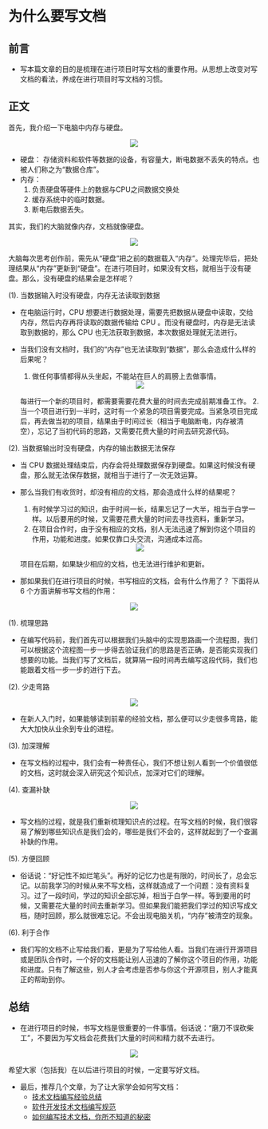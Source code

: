 <!--
 * @描述: 
 * @版本: V1_0_0
 * @作者: LiWanglin
 * @创建时间: 2019.12.30
 * @最后编辑人: LiWanglin
 * @最后编辑时间: 2019.12.30
 -->

# 为什么要写文档

## 前言

- 写本篇文章的目的是梳理在进行项目时写文档的重要作用。从思想上改变对写文档的看法，养成在进行项目时写文档的习惯。

## 正文

首先，我介绍一下电脑中内存与硬盘。

<div align=center>
<img src=https://github.com/WanglinLi595/Save_Markdown_Picture/blob/master/%E4%B8%BA%E4%BB%80%E4%B9%88%E8%A6%81%E5%86%99%E6%96%87%E6%A1%A3/ram_rom.png?raw=true>
</div>

- 硬盘：
存储资料和软件等数据的设备，有容量大，断电数据不丢失的特点。也被人们称之为“数据仓库”。
- 内存：
  1. 负责硬盘等硬件上的数据与CPU之间数据交换处
  2. 缓存系统中的临时数据。
  3. 断电后数据丢失。  

其实，我们的大脑就像内存，文档就像硬盘。

<div align=center>
<img src=https://raw.githubusercontent.com/WanglinLi595/Save_Markdown_Picture/master/%E4%B8%BA%E4%BB%80%E4%B9%88%E8%A6%81%E5%86%99%E6%96%87%E6%A1%A3/hard_disk_and_memory.png>
</div>

大脑每次思考创作前，需先从“硬盘”把之前的数据载入“内存”。处理完毕后，把处理结果从“内存”更新到“硬盘”。在进行项目时，如果没有文档，就相当于没有硬盘。那么，没有硬盘的结果会是怎样呢？

(1). 当数据输入时没有硬盘，内存无法读取到数据

- 在电脑运行时，CPU 想要进行数据处理，需要先把数据从硬盘中读取，交给内存，然后内存再将读取的数据传输给 CPU 。而没有硬盘时，内存是无法读取到数据的，那么 CPU 也无法获取到数据，本次数据处理就无法进行。
- 当我们没有文档时，我们的“内存”也无法读取到“数据”，那么会造成什么样的后果呢？
   1. 做任何事情都得从头坐起，不能站在巨人的肩膀上去做事情。

    <div align=center>
    <img src=https://raw.githubusercontent.com/WanglinLi595/Save_Markdown_Picture/master/%E4%B8%BA%E4%BB%80%E4%B9%88%E8%A6%81%E5%86%99%E6%96%87%E6%A1%A3/Standing_on_the_Shoulders_of_Giants.png>
    </div>

   每进行一个新的项目时，都需要需要花费大量的时间去完成前期准备工作。
   2. 当一个项目进行到一半时，这时有一个紧急的项目需要完成。当紧急项目完成后，再去做当初的项目，结果由于时间过长（相当于电脑断电，内存被清空），忘记了当初代码的思路，又需要花费大量的时间去研究源代码。

(2). 当数据输出时没有硬盘，内存的输出数据无法保存

- 当 CPU 数据处理结束后，内存会将处理数据保存到硬盘。如果这时候没有硬盘，那么就无法保存数据，就相当于进行了一次无效运算。
- 那么当我们有收货时，却没有相应的文档，那会造成什么样的结果呢？
    1. 有时候学习过的知识，由于时间一长，结果忘记了一大半，相当于白学一样。以后要用的时候，又需要花费大量的时间去寻找资料，重新学习。
    2. 在项目合作时，由于没有相应的文档，别人无法迅速了解到你这个项目的作用，功能和进度。如果仅靠口头交流，沟通成本过高。

    <div align=center>
    <img src=https://github.com/WanglinLi595/Save_Markdown_Picture/blob/master/%E4%B8%BA%E4%BB%80%E4%B9%88%E8%A6%81%E5%86%99%E6%96%87%E6%A1%A3/Communication_cost.png?raw=true>
    </div>

    项目在后期，如果缺少相应的文档，也无法进行维护和更新。  

- 那如果我们在进行项目的时候，书写相应的文档，会有什么作用了？
下面将从 6 个方面讲解书写文档的作用：

<div align=center>
<img src=https://raw.githubusercontent.com/WanglinLi595/Save_Markdown_Picture/master/%E4%B8%BA%E4%BB%80%E4%B9%88%E8%A6%81%E5%86%99%E6%96%87%E6%A1%A3/frame.png>
</div>

(1). 梳理思路

- 在编写代码前，我们首先可以根据我们头脑中的实现思路画一个流程图，我们可以根据这个流程图一步一步得去验证我们的思路是否正确，是否能实现我们想要的功能。当我们写了文档后，就算隔一段时间再去编写这段代码，我们也能跟着文档一步一步的进行下去。

(2). 少走弯路  

<div align=center>
<img src=https://github.com/WanglinLi595/Save_Markdown_Picture/blob/master/%E4%B8%BA%E4%BB%80%E4%B9%88%E8%A6%81%E5%86%99%E6%96%87%E6%A1%A3/Curving_road.png?raw=true>
</div>

- 在新人入门时，如果能够读到前辈的经验文档，那么便可以少走很多弯路，能大大加快从业余到专业的进程。

(3). 加深理解

- 在写文档的过程中，我们会有一种责任心，我们不想让别人看到一个价值很低的文档，这时就会深入研究这个知识点，加深对它们的理解。

(4). 查漏补缺

<div align=center>
<img src=https://github.com/WanglinLi595/Save_Markdown_Picture/blob/master/%E4%B8%BA%E4%BB%80%E4%B9%88%E8%A6%81%E5%86%99%E6%96%87%E6%A1%A3/Leak_filling.png?raw=true>
</div>

- 写文档的过程，就是我们重新梳理知识点的过程。在写文档的时候，我们很容易了解到哪些知识点是我们会的，哪些是我们不会的，这样就起到了一个查漏补缺的作用。

(5). 方便回顾

- 俗话说：“好记性不如烂笔头”。再好的记忆力也是有限的，时间长了，总会忘记。以前我学习的时候从来不写文档，这样就造成了一个问题：没有资料复习。过了一段时间，学过的知识全部忘掉，相当于白学一样。等到要用的时候，又需要花大量的时间去重新学习。但如果我们能把我们学过的知识写成文档，随时回顾，那么就很难忘记。不会出现电脑关机，“内存”被清空的现象。

(6). 利于合作

- 我们写的文档不止写给我们看，更是为了写给他人看。当我们在进行开源项目或是团队合作时，一个好的文档能让别人迅速的了解你这个项目的作用，功能和进度。只有了解这些，别人才会考虑是否参与你这个开源项目，别人才能真正的帮助到你。

## 总结

- 在进行项目的时候，书写文档是很重要的一件事情。俗话说：“磨刀不误砍柴工”，不要因为写文档会花费我们大量的时间和精力就不去进行。
  
<div align=center>
<img src=https://github.com/WanglinLi595/Save_Markdown_Picture/blob/master/%E4%B8%BA%E4%BB%80%E4%B9%88%E8%A6%81%E5%86%99%E6%96%87%E6%A1%A3/efficiency.png?raw=true>
</div>

希望大家（包括我）在以后进行项目的时候，一定要写好文档。
- 最后，推荐几个文章，为了让大家学会如何写文档：
  - [技术文档编写经验总结](https://blog.csdn.net/pharos/article/details/89390516)
  - [软件开发技术文档编写规范](https://blog.csdn.net/ciai2984/article/details/78928269)
  - [如何编写技术文档，你所不知道的秘密](https://www.jianshu.com/p/b49ae8815ba0)
